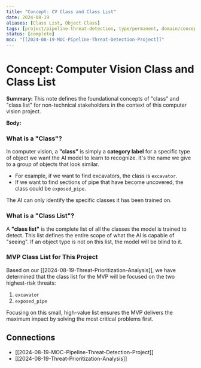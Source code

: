 ```yaml
---
title: "Concept: CV Class and Class List"
date: 2024-08-19
aliases: [Class List, Object Class]
tags: [project/pipeline-threat-detection, type/permanent, domain/concept]
status: [complete]
moc: "[[2024-08-19-MOC-Pipeline-Threat-Detection-Project]]"
---
```


# Concept: Computer Vision Class and Class List

**Summary:** This note defines the foundational concepts of "class" and "class list" for non-technical stakeholders in the context of this computer vision project.

**Body:**

### What is a "Class"?

In computer vision, a **"class"** is simply a **category label** for a specific type of object we want the AI model to learn to recognize. It's the name we give to a group of objects that look similar.

*   For example, if we want to find excavators, the class is `excavator`.
*   If we want to find sections of pipe that have become uncovered, the class could be `exposed_pipe`.

The AI can only identify the specific classes it has been trained on.

### What is a "Class List"?

A **"class list"** is the complete list of all the classes the model is trained to detect. This list defines the entire scope of what the AI is capable of "seeing". If an object type is not on this list, the model will be blind to it.

### MVP Class List for This Project

Based on our [[2024-08-19-Threat-Prioritization-Analysis]], we have determined that the class list for the MVP will be focused on the two highest-risk threats:

1.  `excavator`
2.  `exposed_pipe`

Focusing on this small, high-value list ensures the MVP delivers the maximum impact by solving the most critical problems first.

## Connections
*   [[2024-08-19-MOC-Pipeline-Threat-Detection-Project]]
*   [[2024-08-19-Threat-Prioritization-Analysis]]
